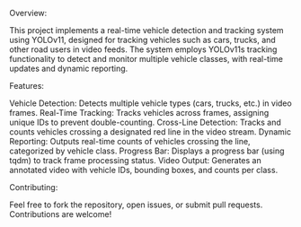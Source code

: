 Overview:

This project implements a real-time vehicle detection and tracking system using YOLOv11, designed for tracking vehicles such as cars, trucks, and other road users in video feeds. The system employs YOLOv11s tracking functionality to detect and monitor multiple vehicle classes, with real-time updates and dynamic reporting.

Features:

Vehicle Detection: Detects multiple vehicle types (cars, trucks, etc.) in video frames.
Real-Time Tracking: Tracks vehicles across frames, assigning unique IDs to prevent double-counting.
Cross-Line Detection: Tracks and counts vehicles crossing a designated red line in the video stream.
Dynamic Reporting: Outputs real-time counts of vehicles crossing the line, categorized by vehicle class.
Progress Bar: Displays a progress bar (using tqdm) to track frame processing status.
Video Output: Generates an annotated video with vehicle IDs, bounding boxes, and counts per class.

Contributing:

Feel free to fork the repository, open issues, or submit pull requests. Contributions are welcome!
